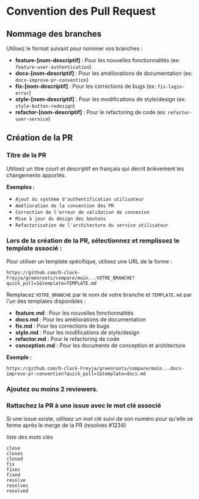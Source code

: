 # Convention des Pull Request

## Nommage des branches

Utilisez le format suivant pour nommer vos branches :
- **feature-[nom-descriptif]** : Pour les nouvelles fonctionnalités (ex: `feature-user-authentication`)
- **docs-[nom-descriptif]** : Pour les améliorations de documentation (ex: `docs-improve-pr-convention`)
- **fix-[nom-descriptif]** : Pour les corrections de bugs (ex: `fix-login-error`)
- **style-[nom-descriptif]** : Pour les modifications de style/design (ex: `style-button-redesign`)
- **refactor-[nom-descriptif]** : Pour le refactoring de code (ex: `refactor-user-service`)

## Création de la PR

### Titre de la PR
Utilisez un titre court et descriptif en français qui décrit brièvement les changements apportés.

**Exemples :**
- `Ajout du système d'authentification utilisateur`
- `Amélioration de la convention des PR`
- `Correction de l'erreur de validation de connexion`
- `Mise à jour du design des boutons`
- `Refactorisation de l'architecture du service utilisateur`

### Lors de la création de la PR, sélectionnez et remplissez le template associé :

Pour utiliser un template spécifique, utilisez une URL de la forme :
```
https://github.com/O-clock-Freyja/greenroots/compare/main...VOTRE_BRANCHE?quick_pull=1&template=TEMPLATE.md
```

Remplacez `VOTRE_BRANCHE` par le nom de votre branche et `TEMPLATE.md` par l'un des templates disponibles :
- **feature.md** : Pour les nouvelles fonctionnalités
- **docs.md** : Pour les améliorations de documentation
- **fix.md** : Pour les corrections de bugs
- **style.md** : Pour les modifications de style/design
- **refactor.md** : Pour le refactoring de code
- **conception.md** : Pour les documents de conception et architecture

**Exemple :**
```
https://github.com/O-clock-Freyja/greenroots/compare/main...docs-improve-pr-convention?quick_pull=1&template=docs.md
```

### Ajoutez ou moins 2 reviewers.

### Rattachez la PR à une issue avec le mot clé associé
Si une issue existe, utilisez un mot clé suivi de son numéro pour qu'elle se ferme après le merge de la PR (resolves #1234)

*liste des mots clés*
```
close
closes
closed
fix
fixes
fixed
resolve
resolves
resolved
```
